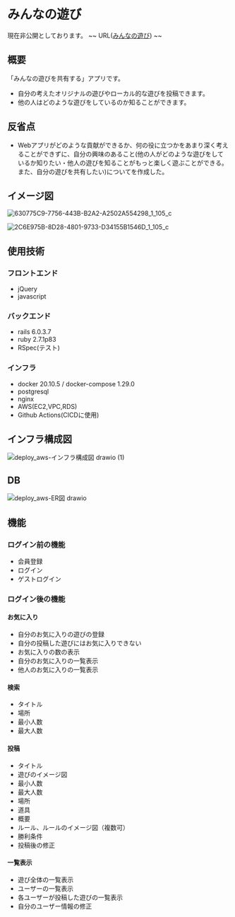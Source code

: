 # **みんなの遊び**

現在非公開としております。
~~
URL([みんなの遊び](https://minnano-asobi.link/))
~~

## 概要

「みんなの遊びを共有する」アプリです。

- 自分の考えたオリジナルの遊びやローカル的な遊びを投稿できます。
- 他の人はどのような遊びをしているのか知ることができます。

## 反省点

- Webアプリがどのような貢献ができるか、何の役に立つかをあまり深く考えることができずに、自分の興味のあること(他の人がどのような遊びをしているか知りたい・他人の遊びを知ることがもっと楽しく遊ぶことができる。また、自分の遊びを共有したい)についてを作成した。

## イメージ図

![630775C9-7756-443B-B2A2-A2502A554298_1_105_c](https://user-images.githubusercontent.com/72510245/135740487-1c227be6-0ce1-4505-a1b1-f79e0468b5c1.jpeg)

![2C6E975B-8D28-4801-9733-D34155B1546D_1_105_c](https://user-images.githubusercontent.com/72510245/135740488-629850e7-5518-4e5f-8032-bc99df5e8f64.jpeg)

## 使用技術

### フロントエンド

- jQuery
- javascript

### バックエンド

- rails 6.0.3.7
- ruby 2.7.1p83
- RSpec(テスト)

### インフラ

- docker 20.10.5 / docker-compose 1.29.0
- postgresql
- nginx
- AWS(EC2,VPC,RDS)
- Github Actions(CICDに使用)

## インフラ構成図

![deploy_aws-インフラ構成図 drawio (1)](https://user-images.githubusercontent.com/72510245/135740030-8215f4a9-31e8-41ba-8b93-f301b2904efe.png)

## DB

![deploy_aws-ER図 drawio](https://user-images.githubusercontent.com/72510245/135292649-265fb17a-75ef-4708-8047-3fa3660311d7.png)

## 機能

### ログイン前の機能

- 会員登録
- ログイン
- ゲストログイン

### ログイン後の機能

#### お気に入り

- 自分のお気に入りの遊びの登録
- 自分の投稿した遊びにはお気に入りできない
- お気に入りの数の表示
- 自分のお気に入りの一覧表示
- 他人のお気に入りの一覧表示

#### 検索

- タイトル
- 場所
- 最小人数
- 最大人数

#### 投稿

- タイトル
- 遊びのイメージ図
- 最小人数
- 最大人数
- 場所
- 道具
- 概要
- ルール、ルールのイメージ図（複数可）
- 勝利条件
- 投稿後の修正

#### 一覧表示

- 遊び全体の一覧表示
- ユーザーの一覧表示
- 各ユーザーが投稿した遊びの一覧表示
- 自分のユーザー情報の修正
